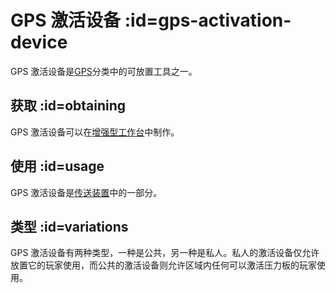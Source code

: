 # GPS 激活设备 :id=gps-activation-device

GPS 激活设备是[GPS](/GPS)分类中的可放置工具之一。

## 获取 :id=obtaining

GPS 激活设备可以在[增强型工作台](/Enhanced-Crafting-Table)中制作。

## 使用 :id=usage

GPS 激活设备是[传送装置](/Teleporter)中的一部分。

## 类型 :id=variations

GPS 激活设备有两种类型，一种是公共，另一种是私人。私人的激活设备仅允许放置它的玩家使用，而公共的激活设备则允许区域内任何可以激活压力板的玩家使用。
